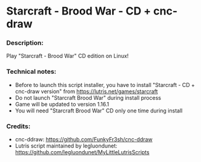 # Starcraft - Brood War - CD + cnc-draw
### Description:
Play "Starcraft - Brood War" CD edition on Linux!
### Technical notes:
- Before to launch this script installer, you have to install "Starcraft - CD + cnc-draw version" from https://lutris.net/games/starcraft
- Do not launch "Starcraft Brood War" during install process
- Game will be updated to version 1.16.1
- You will need "Starcraft Brood War" CD only one time during install
### Credits:
- cnc-ddraw: https://github.com/FunkyFr3sh/cnc-ddraw
- Lutris script maintained by legluondunet: https://github.com/legluondunet/MyLittleLutrisScripts
